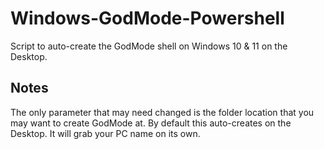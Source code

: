 # Windows-GodMode-Powershell
Script to auto-create the GodMode shell on Windows 10 &amp; 11 on the Desktop.

## Notes
The only parameter that may need changed is the folder location that you may want to create GodMode at. By default this auto-creates on the Desktop. It will grab your PC name on its own.
